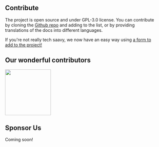 ## Contribute

The project is open source and under GPL-3.0 license. You can contribute by cloning the [Github repo](https://github.com/CSumm/helpmepoc) and adding to the list, or by providing translations of the docs into different languages.

If you're not really tech saavy, we now have an easy way using <a href="https://gallant-ride-34b413.netlify.app/admin">a form to add to the project!</a>

## Our wonderful contributors
<a href="https://www.github.com/csumm">
<img 
src="/images/carlgithub.png"
width="150px"
height="150px"
/>
</a>

## Sponsor Us
Coming soon!
